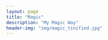```yaml
---
layout: page
title: "Magic"
description: "My Magic Way"
header-img: "img/magic_tinified.jpg"
---
```

